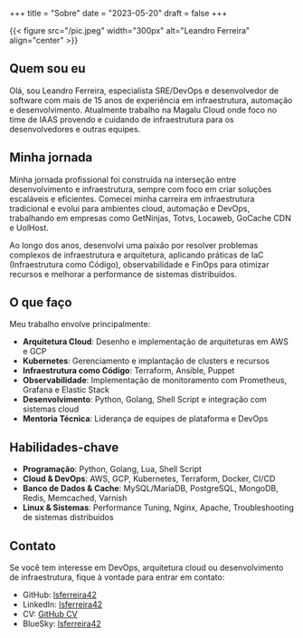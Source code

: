 +++
title = "Sobre"
date = "2023-05-20"
draft = false
+++

{{< figure src="/pic.jpeg" width="300px" alt="Leandro Ferreira" align="center" >}}

## Quem sou eu

Olá, sou Leandro Ferreira, especialista SRE/DevOps e desenvolvedor de software com mais de 15 anos de experiência em infraestrutura, automação e desenvolvimento. Atualmente trabalho na Magalu Cloud onde foco no time de IAAS provendo e cuidando de infraestrutura para os desenvolvedores e outras equipes.

## Minha jornada

Minha jornada profissional foi construída na interseção entre desenvolvimento e infraestrutura, sempre com foco em criar soluções escaláveis e eficientes. Comecei minha carreira em infraestrutura tradicional e evolui para ambientes cloud, automação e DevOps, trabalhando em empresas como GetNinjas, Totvs, Locaweb, GoCache CDN e UolHost.

Ao longo dos anos, desenvolvi uma paixão por resolver problemas complexos de infraestrutura e arquitetura, aplicando práticas de IaC (Infraestrutura como Código), observabilidade e FinOps para otimizar recursos e melhorar a performance de sistemas distribuídos.

## O que faço

Meu trabalho envolve principalmente:

- **Arquitetura Cloud**: Desenho e implementação de arquiteturas em AWS e GCP
- **Kubernetes**: Gerenciamento e implantação de clusters e recursos
- **Infraestrutura como Código**: Terraform, Ansible, Puppet
- **Observabilidade**: Implementação de monitoramento com Prometheus, Grafana e Elastic Stack
- **Desenvolvimento**: Python, Golang, Shell Script e integração com sistemas cloud
- **Mentoria Técnica**: Liderança de equipes de plataforma e DevOps

## Habilidades-chave

- **Programação**: Python, Golang, Lua, Shell Script
- **Cloud & DevOps**: AWS, GCP, Kubernetes, Terraform, Docker, CI/CD
- **Banco de Dados & Cache**: MySQL/MariaDB, PostgreSQL, MongoDB, Redis, Memcached, Varnish
- **Linux & Sistemas**: Performance Tuning, Nginx, Apache, Troubleshooting de sistemas distribuídos

## Contato

Se você tem interesse em DevOps, arquitetura cloud ou desenvolvimento de infraestrutura, fique à vontade para entrar em contato:

- GitHub: [lsferreira42](https://github.com/lsferreira42)
- LinkedIn: [lsferreira42](https://www.linkedin.com/in/lsferreira42/)
- CV: [GitHub CV](https://github.com/lsferreira42/cv)
- BlueSky: [lsferreira42](https://bsky.app/profile/leandrosf.com) 
